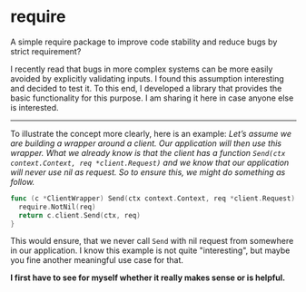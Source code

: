 # require
A simple require package to improve code stability and reduce bugs by strict requirement?

I recently read that bugs in more complex systems can be more easily avoided by explicitly validating inputs. 
I found this assumption interesting and decided to test it. 
To this end, I developed a library that provides the basic functionality for this purpose. 
I am sharing it here in case anyone else is interested.

***

To illustrate the concept more clearly, here is an example: 
*Let’s assume we are building a wrapper around a client. 
Our application will then use this wrapper. What we already know is that the client has a function `Send(ctx context.Context, req *client.Request)` and we know that our application will never use nil as request. So to ensure this, we might do something as follow.*
```go
func (c *ClientWrapper) Send(ctx context.Context, req *client.Request) (client.Response, error) {
  require.NotNil(req)
  return c.client.Send(ctx, req)
}
```
This would ensure, that we never call `Send` with nil request from somewhere in our application.
I know this example is not quite "interesting", but maybe you fine another meaningful use case for that.


**I first have to see for myself whether it really makes sense or is helpful.**
